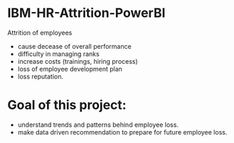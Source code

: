 # IBM-HR-Attrition-PowerBI
Attrition of employees 
  * cause decease of overall performance
  * difficulty in managing ranks
  * increase costs (trainings, hiring process)
  * loss of employee development plan
  * loss reputation.

  # Goal of this project: 
   * understand trends and patterns behind employee loss.
   * make data driven recommendation to prepare for future employee loss.
